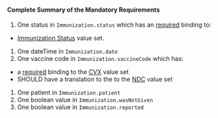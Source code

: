 #### Complete Summary of the Mandatory Requirements

1.  One status in `Immunization.status` which has an [required](http://hl7.org/fhir/terminologies.html#required) binding to:
-  [Immunization Status] value set.
1.  One dateTime in `Immunization.date`
1.  One vaccine code in `Immunization.vaccineCode` which has:
-   a [required](http://hl7.org/fhir/terminologies.html#required) binding to the [CVX] value set
-   SHOULD have a translation to the to the [NDC] value set
1.  One patient in `Immunization.patient`
1.  One boolean value in `Immunization.wasNotGiven`
1.  One boolean value in `Immunization.reported`

  [Immunization Status]: ValueSet-daf-core-immunization-status.html
  [CVX]: ValueSet-daf-cvx.html
  [NDC]: ValueSet-daf-ndc-vaccine-codes.html